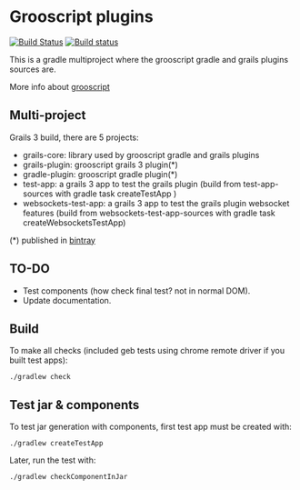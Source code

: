 Grooscript plugins
===

[![Build Status](https://semaphoreci.com/api/v1/chiquitinxx/grooscript-plugins/branches/master/badge.svg)](https://semaphoreci.com/chiquitinxx/grooscript-plugins)
[![Build status](https://ci.appveyor.com/api/projects/status/rdu67y0p9fac50pu/branch/master?svg=true)](https://ci.appveyor.com/project/chiquitinxx/grooscript-plugins/branch/master)

This is a gradle multiproject where the grooscript gradle and grails plugins sources are.

More info about [grooscript](http://grooscript.org/)

Multi-project
---

Grails 3 build, there are 5 projects:

- grails-core: library used by grooscript gradle and grails plugins
- grails-plugin: grooscript grails 3 plugin(*)
- gradle-plugin: grooscript gradle plugin(*)
- test-app: a grails 3 app to test the grails plugin (build from test-app-sources with gradle task createTestApp )
- websockets-test-app: a grails 3 app to test the grails plugin websocket features (build from websockets-test-app-sources with gradle task createWebsocketsTestApp)

(*) published in [bintray](https://bintray.com/chiquitinxx/grooscript)

TO-DO
---

- Test components (how check final test? not in normal DOM).
- Update documentation.

Build
---

To make all checks (included geb tests using chrome remote driver if you built test apps):

    ./gradlew check
    
Test jar & components
---

To test jar generation with components, first test app must be created with:

    ./gradlew createTestApp
    
Later, run the test with:

    ./gradlew checkComponentInJar
